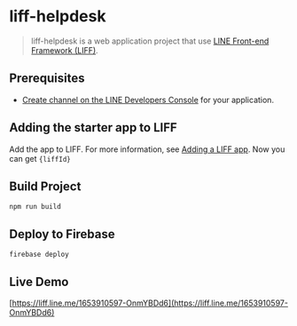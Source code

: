 # liff-helpdesk

> liff-helpdesk is a web application project that use [LINE Front-end Framework (LIFF)](https://developers.line.biz/en/docs/liff/overview/).


## Prerequisites
* [Create channel on the LINE Developers Console](https://developers.line.me/en/docs/liff/getting-started/) for your application.

## Adding the starter app to LIFF

Add the app to LIFF. For more information, see [Adding a LIFF app](https://developers.line.me/en/docs/liff/registering-liff-apps/). Now you can get `{liffId}`

## Build Project
```
npm run build
```

## Deploy to Firebase
```
firebase deploy
```

## Live Demo
[https://liff.line.me/1653910597-OnmYBDd6](https://liff.line.me/1653910597-OnmYBDd6)


